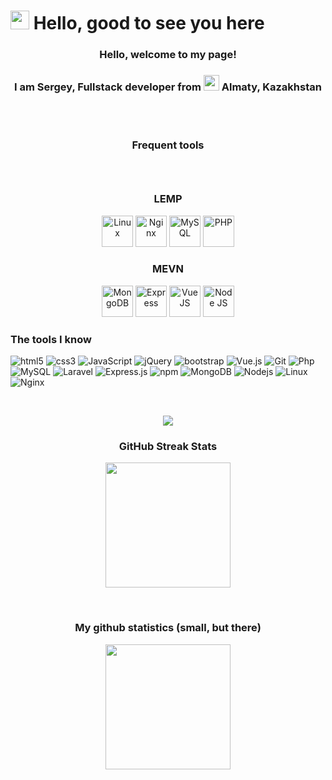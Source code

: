 # <img src="https://media.giphy.com/media/hvRJCLFzcasrR4ia7z/giphy.gif" width="30"/> Hello, good to see you here

<h3 align="center">Hello, welcome to my page!</h3>
<h3 align="center"> I am Sergey, Fullstack developer from <img src="https://upload.wikimedia.org/wikipedia/commons/d/d3/Flag_of_Kazakhstan.svg" width="25"/> Almaty, Kazakhstan</h3>
<br/>
<br/>
<h3 align="center">Frequent tools<h3>
<br>
<h3 align="center">LEMP</h3>
<p align="center">
  <img src="https://devicon.dev/devicon.git/icons/linux/linux-original.svg" alt="Linux" width="50" height="50">
  <img src="https://devicon.dev/devicon.git/icons/nginx/nginx-original.svg" alt="Nginx" width="50" height="50">
  <img src="https://devicon.dev/devicon.git/icons/mysql/mysql-original.svg" alt="MySQL" width="50" height="50">
  <img src="https://devicon.dev/devicon.git/icons/php/php-original.svg" alt="PHP" width="50" height="50">
</p>
<h3 align="center">MEVN</h3>
<p align="center">
  <img src="https://devicon.dev/devicon.git/icons/mongodb/mongodb-original.svg" alt="MongoDB" width="50" height="50">
  <img src="https://devicon.dev/devicon.git/icons/express/express-original.svg" alt="Express" width="50" height="50">
  <img src="https://devicon.dev/devicon.git/icons/vuejs/vuejs-original.svg" alt="Vue JS" width="50" height="50">
  <img src="https://devicon.dev/devicon.git/icons/nodejs/nodejs-original.svg" alt="Node JS" width="50" height="50">
</p>

### The tools I know

<p>
  <img alt="html5" src="https://img.shields.io/badge/-HTML5-E34F26?style=flat-square&logo=html5&logoColor=white" />
  <img alt="css3" src="https://img.shields.io/badge/-CSS3-254bdd?style=flat-square&logo=css3&logoColor=white" />
  <img alt="JavaScript" src="https://img.shields.io/badge/-JavaScript-white?style=flat-square&logo=JavaScript&logoColor=f7df1e" />
  <img alt="jQuery" src="https://img.shields.io/badge/-jQuery-1a71b5?style=flat-square&logo=jQuery&logoColor=white" />
  <img alt="bootstrap" src="https://img.shields.io/badge/-Bootstrap-533b78?style=flat-square&logo=Bootstrap&logoColor=white" />
  <img alt="Vue.js" src="https://img.shields.io/badge/-Vue.js-3fb27f?style=flat-square&logo=Vue.js&logoColor=white" />
  <img alt="Git" src="https://img.shields.io/badge/-Git-F05032?style=flat-square&logo=git&logoColor=white" />
  <img alt="Php" src="https://img.shields.io/badge/-PHP-7377ad?style=flat-square&logo=php&logoColor=white" />
  <img alt="MySQL" src="https://img.shields.io/badge/-MySQL-004f6a?style=flat-square&logo=MySQL&logoColor=white" />
  <img alt="Laravel" src="https://img.shields.io/badge/-Laravel-ff2d20?style=flat-square&logo=Laravel&logoColor=white" />
  <img alt="Express.js" src="https://img.shields.io/badge/-Express.js-yellow?style=flat-square&logo=Express.js&logoColor=black" />
  <img alt="npm" src="https://img.shields.io/badge/-NPM-CB3837?style=flat-square&logo=npm&logoColor=white" />
  <img alt="MongoDB" src="https://img.shields.io/badge/-MongoDB-13aa52?style=flat-square&logo=mongodb&logoColor=white" />
  <img alt="Nodejs" src="https://img.shields.io/badge/-Nodejs-43853d?style=flat-square&logo=Node.js&logoColor=white" />
  <img alt="Linux" src="https://img.shields.io/badge/-Linux-efb80f?style=flat-square&logo=Linux&logoColor=black" />
  <img alt="Nginx" src="https://img.shields.io/badge/-Nginx-009137?style=flat-square&logo=Nginx&logoColor=white" />
</p>

<br>
<p align="center">
<img src="https://github-readme-stats.vercel.app/api/top-langs/?username=Diego475&theme=chartreuse-dark">
</p>

<h3 align="center">GitHub Streak Stats</h3>
<p align="center">
  <img src="https://github-readme-streak-stats.herokuapp.com/?user=Diego475&theme=chartreuse-dark" height="200">
</p>
<br/>
<h3 align="center">My github statistics (small, but there)</h3>
<p align="center">
  <img src="https://github-readme-stats.vercel.app/api?username=Diego475&theme=chartreuse-dark&show_icons=true&include_all_commits=true&hide_border=true" height="200"/>
</p>

